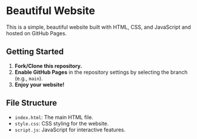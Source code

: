 # Beautiful Website

This is a simple, beautiful website built with HTML, CSS, and JavaScript and hosted on GitHub Pages.

## Getting Started

1. **Fork/Clone this repository.**
2. **Enable GitHub Pages** in the repository settings by selecting the branch (e.g., `main`).
3. **Enjoy your website!**

## File Structure

- `index.html`: The main HTML file.
- `style.css`: CSS styling for the website.
- `script.js`: JavaScript for interactive features.
